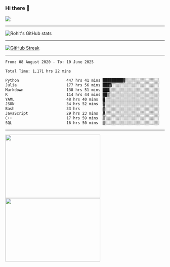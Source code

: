 ### Hi there 👋

 ![](https://komarev.com/ghpvc/?username=RohitRathore1&color=blueviolet)

<hr/>

![Rohit's GitHub stats](https://github-readme-stats.vercel.app/api?username=RohitRathore1&show_icons=true&theme=transparent)

<hr/>

[![GitHub Streak](http://github-readme-streak-stats.herokuapp.com?user=RohitRathore1&theme=dark&mode=weekly)](https://git.io/streak-stats)

<hr/>

<!--START_SECTION:waka-->

```txt
From: 08 August 2020 - To: 10 June 2025

Total Time: 1,171 hrs 22 mins

Python                     447 hrs 41 mins █████████▓░░░░░░░░░░░░░░░   38.22 %
Julia                      177 hrs 56 mins ███▓░░░░░░░░░░░░░░░░░░░░░   15.19 %
Markdown                   138 hrs 51 mins ███░░░░░░░░░░░░░░░░░░░░░░   11.85 %
R                          114 hrs 44 mins ██▒░░░░░░░░░░░░░░░░░░░░░░   09.80 %
YAML                       48 hrs 40 mins  █░░░░░░░░░░░░░░░░░░░░░░░░   04.16 %
JSON                       34 hrs 52 mins  ▓░░░░░░░░░░░░░░░░░░░░░░░░   02.98 %
Bash                       33 hrs          ▓░░░░░░░░░░░░░░░░░░░░░░░░   02.82 %
JavaScript                 29 hrs 23 mins  ▓░░░░░░░░░░░░░░░░░░░░░░░░   02.51 %
C++                        17 hrs 59 mins  ▒░░░░░░░░░░░░░░░░░░░░░░░░   01.54 %
SQL                        16 hrs 50 mins  ▒░░░░░░░░░░░░░░░░░░░░░░░░   01.44 %
```

<!--END_SECTION:waka-->

<hr/>

<p>
  <img src="https://wakatime.com/share/@TeAmp0is0N/3935ee43-08a3-493e-8b95-60c1f9204b15.svg" width="300" height="200">
  <img src="https://wakatime.com/share/@TeAmp0is0N/8717aacc-7340-44e0-abb1-987dc9823fcd.svg" width="300" height="200">
</p>




